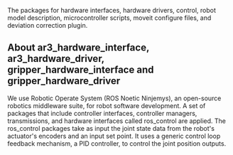 The packages for hardware interfaces, hardware drivers, control, robot model description, microcontroller scripts, moveit configure files, and deviation correction plugin.
## About ar3_hardware_interface, ar3_hardware_driver, gripper_hardware_interface and gripper_hardware_driver
We use Robotic Operate System (ROS Noetic Ninjemys), an open-source robotics middleware suite, for robot software development. A set of packages that include controller interfaces, controller managers, transmissions, and hardware interfaces called ros_control are applied. The ros_control packages take as input the joint state data from the robot's actuator's encoders and an input set point. It uses a generic control loop feedback mechanism, a PID controller, to control the joint position outputs.
